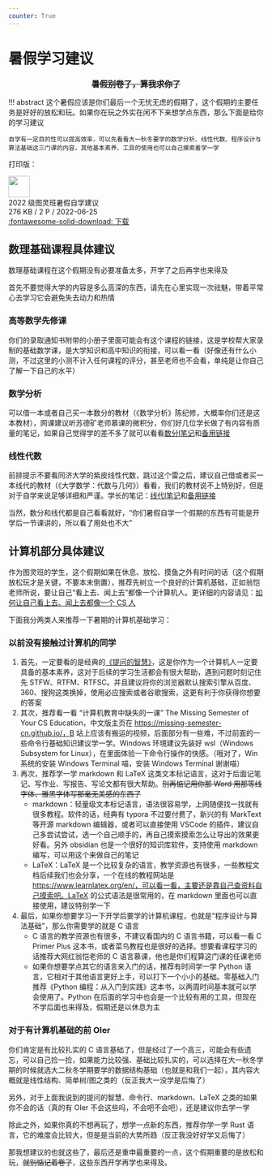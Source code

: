 ```yaml
---
counter: True
---
```


# 暑假学习建议

<div style="text-align: center; font-size: 1rem;"><strong><del>暑假别卷了，算我求你了</del></strong></div>

!!! abstract
    这个暑假应该是你们最后一个无忧无虑的假期了，这个假期的主要任务是好好的放松和玩。如果你在玩之外实在闲不下来想学点东西，那么下面是给你的学习建议

    自学有一定目的性可以提高效率，可以先看看大一秋冬要学的数学分析、线性代数、程序设计与算法基础这三门课的内容，其他基本素养、工具的使用也可以自己摸索着学一学

打印版：

<div class="card file-block" markdown="1">
<div class="file-icon"><img src="https://cdn.tonycrane.cc/turing2022/images/pdf.svg" style="height: 3em;"></div>
<div class="file-body">
<div class="file-title">2022 级图灵班暑假自学建议</div>
<div class="file-meta">276 KB / 2 P / 2022-06-25</div>
</div>
<a class="down-button" target="_blank" href="https://cdn.tonycrane.cc/turing2022/files/2022%E7%BA%A7%E6%9A%91%E5%81%87%E8%87%AA%E5%AD%A6%E5%BB%BA%E8%AE%AE.pdf" markdown="1">:fontawesome-solid-download: 下载</a>
</div>


## 数理基础课程具体建议
数理基础课程在这个假期没有必要准备太多，开学了之后再学也来得及

首先不要觉得大学的内容是多么高深的东西，请先在心里实现一次祛魅，带着平常心去学习它会避免失去动力和热情

### 高等数学先修课
你们的录取通知书附带的小册子里面可能会有这个课程的链接，这是学校帮大家录制的基础数学课，是大学知识和高中知识的衔接，可以看一看（好像还有什么小测，不过这里的小测不计入任何课程的评分，甚至老师也不会看，单纯是让你自己了解一下自己的水平）

### 数学分析
可以借一本或者自己买一本数分的教材（《数学分析》陈纪修，大概率你们还是这本教材），网课建议听苏德矿老师慕课的微积分，你们好几位学长做了有内容有质量的笔记，如果自己觉得学的差不多了就可以看看[数分Ⅰ笔记](https://github.com/Intelligent-BOT/hello-world/blob/main/ZJU%E8%B5%84%E6%96%99/%E6%95%B0%E5%AD%A6%E5%88%86%E6%9E%90/%E6%95%B0%E5%AD%A6%E5%88%86%E6%9E%90I%E6%9C%9F%E6%9C%AB%E5%A4%8D%E4%B9%A0.pdf)和[备用链接](https://zhuanlan.zhihu.com/p/450978259)

### 线性代数
前排提示不要看同济大学的紫皮线性代数，跳过这个雷之后，建议自己借或者买一本线代的教材（《大学数学：代数与几何》）看看，我们的教材说不上特别好，但是对于自学来说足够详细和严谨。学长的笔记：[线代Ⅰ笔记](https://github.com/Intelligent-BOT/hello-world/blob/main/ZJU%E8%B5%84%E6%96%99/%E7%BA%BF%E6%80%A7%E4%BB%A3%E6%95%B0/%E7%BA%BF%E6%80%A7%E4%BB%A3%E6%95%B0%E6%9C%9F%E6%9C%AB%E5%A4%8D%E4%B9%A0.pdf)和[备用链接](https://zhuanlan.zhihu.com/p/450971993)

当然，数分和线代都是自己看看就好，“你们暑假自学一个假期的东西有可能是开学后一节课讲的，所以看了用处也不大”

## 计算机部分具体建议
作为图灵班的学生，这个假期如果在休息、放松、摸鱼之外有时间的话（这个假期放松玩才是关键，不要本末倒置），推荐先树立一个良好的计算机基础，正如翁恺老师所说，要让自己“看上去、闻上去”都像一个计算机人。更详细的内容请见：[如何让自己看上去、闻上去都像一个 CS 人](/csqjj)

下面我分两类人来推荐一下暑期的计算机基础学习：

### 以前没有接触过计算机的同学

1. 首先，一定要看的是经典的[《提问的智慧》](https://github.com/ryanhanwu/How-To-Ask-Questions-The-Smart-Way/blob/main/README-zh_CN.md)，这是你作为一个计算机人一定要具备的基本素养，这对于后续的学习生活都会有很大帮助，遇到问题时刻记住先 STFW、RTFM、RTFSC。并且建议将你的浏览器默认搜索引擎从百度、360、搜狗这类换掉，使用必应搜索或者谷歌搜索，这更有利于你获得你想要的答案
2. 其次，推荐看一看 “计算机教育中缺失的一课” The Missing Semester of Your CS Education，中文版主页在 https://missing-semester-cn.github.io/，B 站上应该有搬运的视频，后面部分有一些难，不过前面的一些命令行基础知识建议学一学。Windows 环境建议先装好 wsl（Windows Subsystem for Linux），在里面体验一下命令行操作的快感。（哦对了，Win 系统的安装 Windows Terminal 喵，安装 Windows Terminal 谢谢喵）
3. 再次，推荐学一学 markdown 和 LaTeX 这类文本标记语言，这对于后面记笔记、写作业、写报告、写论文都有很大帮助。~~别再惦记用你那 Word 用那等线字体、雅黑字体写那毫无美感的东西了~~
    - markdown：轻量级文本标记语言，语法很容易学，上网随便找一找就有很多教程。软件的话，经典有 typora 不过要付费了，新兴的有 MarkText 等开源 markdown 编辑器，或者可以直接使用 VSCode 的插件，建议自己多尝试尝试，选一个自己顺手的，再自己摸索摸索怎么让导出的效果更好看。另外 obsidian 也是一个很好的知识库软件，支持使用 markdown 编写，可以用这个来做自己的笔记
    - LaTeX：LaTeX 是一个比较复杂的语言，教学资源也有很多，一些教程文档后续我们也会分享，一个在线的教程网站是 https://www.learnlatex.org/en/，可以看一看，主要还是靠自己查资料自己摸索吧。LaTeX 的公式语法是很常用的，在 markdown 里面也可以直接使用，建议特别学一下
4. 最后，如果你想要学习一下开学后要学的计算机课程，也就是“程序设计与算法基础”，那么你需要学的就是 C 语言  
    - C 语言的教学资源也有很多，不建议看国内的 C 语言书籍，可以看一看 C Primer Plus 这本书，或者菜鸟教程也是很好的选择。想要看课程学习的话推荐大网红翁恺老师的 C 语言慕课，他也是你们程算这门课的任课老师  
    - 如果你想要学点其它的语言来入门的话，推荐有时间学一学 Python 语言，它相对于其他语言更好上手，可以打下一个小小的基础。零基础入门推荐《Python 编程：从入门到实践》这本书，以两周时间基本就可以学会使用了。Python 在后面的学习中也会是一个比较有用的工具，但现在不学后面也来得及，假期还是以休息为主

### 对于有计算机基础的前 OIer
你们肯定是有比较扎实的 C 语言基础了，但是经过了一个高三，可能会有些遗忘，可以自己捡一捡，如果能力比较强、基础比较扎实的，可以选择在大一秋冬学期的时候就选大二秋冬学期要学的数据结构基础（也就是和我们一起），其内容大概就是线性结构、简单树/图之类的（反正我大一没学是后悔了）

另外，对于上面我说到的提问的智慧、命令行、markdown、LaTeX 之类的如果你不会的话（真的有 OIer 不会这些吗，不会吧不会吧），还是建议你去学一学

除此之外，如果你真的不想再玩了，想学一点新的东西，推荐你学一学 Rust 语言，它的难度会比较大，但是是当前的大势所趋（反正我没好好学又后悔了）

那我想建议的也就这些了，最后还是重申最重要的一点，这个假期重要的是放松和玩，~~就别惦记着卷了~~，这些东西开学再学也来得及。